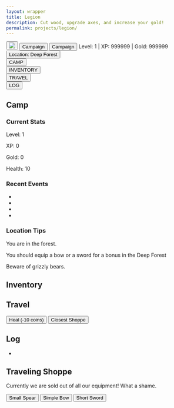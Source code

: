 ```yaml
---
layout: wrapper
title: Legion
description: Cut wood, upgrade axes, and increase your gold!
permalink: projects/legion/
---
```



<link rel="stylesheet" type="text/css" href="{{ site.url }}/assets/css/legion.css">
<!--
<section id="accMenu">
	<h3>Account Menu</h3>
</section>
<div id="News">
    <h4>News</h4>
</div>
-->

<section id="legionHeader">
    <div class="leagionHeaderHeader"></div>
    <button class="legionButton" id="imgButton">
    <img src='{{site.url}}/assets/img/legion/sword.png'>
    </button>
    <button class="legionButton" id="camButton">Campaign</button>
    <button class="legionButton" id="camButton2">Campaign</button>
    <span id="stats">Level: 1 | XP: 999999 | Gold: 999999</span>
    <button class="legionButton" id="locButton">Location: <span id="locationSpan">Deep Forest</span></button>
    <div class="legionHeaderFooter"></div>
</section>
<section id="navBlocks">
    <div class="navBlock">
        <button>CAMP</button>
    </div>
    <div class="navBlock">
        <button>INVENTORY</button>
    </div>
    <div class="navBlock">
        <button>TRAVEL</button>
    </div>
    <div class="navBlock">
        <button>LOG</button>
    </div>
</section>
<div id="moreInfoContainer">
<section class="moreInfo" id="camp">
    <h2>Camp</h2>
    <section class="moreInfoSection" id="currentStats">
        <h3>Current Stats</h3>
        <p>Level: <span id="level">1</span></p>
        <p>XP: <span id="xp">0</span></p>
        <p>Gold: <span id="gold">0</span></p>
        <p>Health: <span id="health">10</span></p>
    </section>
    <section class="moreInfoSection" id="recentEvents">
        <h3>Recent Events</h3>
        <ul id="recentEventsUL">
            <li></li>
            <li></li>
            <li></li>
            <li></li>
        </ul>
    </section>
    <section class="moreInfoSection" id="locationTips">
        <div class="infoContainer" id="deepForestInfoContainer">
            <h3><span class="location">Location</span> Tips</h3>
            <p>You are in the forest.</p>
            <p>You should equip a bow or a sword for a bonus in the <span class="location">Deep Forest</span></p>
            <p>Beware of grizzly bears.</p>
        </div>
    </section>
</section>
<section class="moreInfo" id="inventory">
    <h2>Inventory</h2>
</section>

<section class="moreInfo" id="travel">
    <h2>Travel</h2>
    <button id="healButton">Heal (-10 coins)</button>
    <button id="goToShopButton">Closest Shoppe</button>
</section>

<section class="moreInfo" id="log">
    <h2>Log</h2>
    <div id="myProgress">
    <div id="myBar"></div>
    </div>
    <ul id="logUL">
        <li></li>
    </ul>
</section>
<section class="moreInfo" id="townShop">
    <h2>Traveling Shoppe</h2>
    <p>Currently we are sold out of all our equipment! What a shame.</p>
    <button class="equipmentButton" id="buySmallSpearButton">Small Spear</button>
    <button class="equipmentButton" id="buySimpleBow">Simple Bow</button>
    <button class="equipmentButton" id="buyShortSword">Short Sword</button>
</section>
</div>
<script src='{{site.url}}/assets/js/legion/legionMain.js'>

